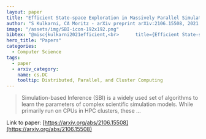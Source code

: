 ```yaml
---
layout: paper
title: "Efficient State-space Exploration in Massively Parallel Simulation Based Inference"
author: "S Kulkarni, CA Moritz - arXiv preprint arXiv:2106.15508, 2021 - arxiv.org"
image: "/assets/img/SBI-icon-192x192.png"
bibtex: "@misc{kulkarni2021efficient,<br>      title={Efficient State-space Exploration in Massively Parallel Simulation Based Inference}, <br>      author={Sourabh Kulkarni and Csaba Andras Moritz},<br>      year={2021},<br>      eprint={2106.15508},<br>      archivePrefix={arXiv},<br>      primaryClass={cs.DC}<br>}"
hero_title: "Papers"
categories:
  - Computer Science
tags:
  - paper
  - arxiv_category:
    name: cs.DC
    tooltip: Distributed, Parallel, and Cluster Computing
---
```

>Simulation-based Inference (SBI) is a widely used set of algorithms to learn the parameters of complex scientific simulation models. While primarily run on CPUs in HPC clusters, these …

Link to paper: [https://arxiv.org/abs/2106.15508](https://arxiv.org/abs/2106.15508)


